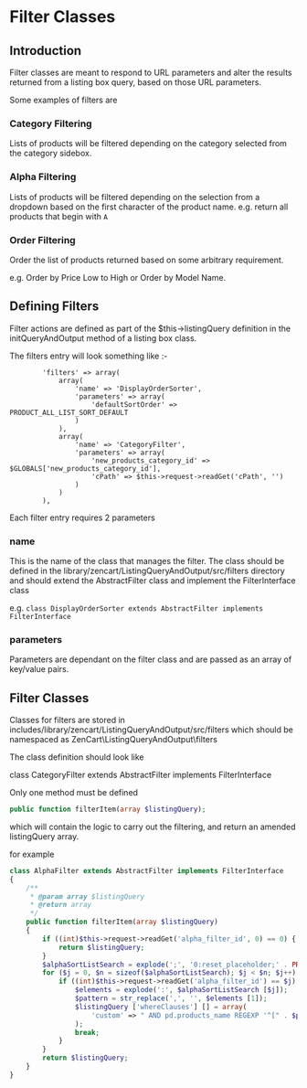 # Filter Classes 

## Introduction 

Filter classes are meant to respond to URL parameters and alter the results returned from a listing box query, based on
those URL parameters.

Some examples of filters are 

### Category Filtering

Lists of products will be filtered depending on the category selected from the category sidebox.

### Alpha Filtering

Lists of products will be filtered depending on the selection from a dropdown based on the first character of the product name.
e.g. return all products that begin with `A`

### Order Filtering 

Order the list of products returned based on some arbitrary requirement.

e.g. Order by Price Low to High or Order by Model Name.

## Defining Filters

Filter actions are defined as part of the $this->listingQuery definition in the initQueryAndOutput method of a listing box class.

The filters entry will look something like :-

            'filters' => array(
                array(
                    'name' => 'DisplayOrderSorter',
                    'parameters' => array(
                        'defaultSortOrder' => PRODUCT_ALL_LIST_SORT_DEFAULT
                    )
                ),
                array(
                    'name' => 'CategoryFilter',
                    'parameters' => array(
                        'new_products_category_id' => $GLOBALS['new_products_category_id'],
                        'cPath' => $this->request->readGet('cPath', '')
                    )
                )
            ),

Each filter entry requires 2 parameters 

### name
This is the name of the class that manages the filter.
The class should be defined in the library/zencart/ListingQueryAndOutput/src/filters directory and should extend the AbstractFilter
class and implement the FilterInterface class

e.g. 
`class DisplayOrderSorter extends AbstractFilter implements FilterInterface`


### parameters

Parameters are dependant on the filter class and are passed as an array of key/value pairs.

## Filter Classes

Classes for filters are stored in includes/library/zencart/ListingQueryAndOutput/src/filters which should be namespaced as ZenCart\ListingQueryAndOutput\filters 

The class definition should look like

class CategoryFilter extends AbstractFilter implements FilterInterface

Only one method must be defined 

```php
public function filterItem(array $listingQuery);
```

which will contain the logic to carry out the filtering, and return an amended listingQuery array.

for example 

```php
class AlphaFilter extends AbstractFilter implements FilterInterface
{
    /**
     * @param array $listingQuery
     * @return array
     */
    public function filterItem(array $listingQuery)
    {
        if ((int)$this->request->readGet('alpha_filter_id', 0) == 0) {
            return $listingQuery;
        }
        $alphaSortListSearch = explode(';', '0:reset_placeholder;' . PRODUCT_LIST_ALPHA_SORTER_LIST);
        for ($j = 0, $n = sizeof($alphaSortListSearch); $j < $n; $j++) {
            if ((int)$this->request->readGet('alpha_filter_id') == $j) {
                $elements = explode(':', $alphaSortListSearch [$j]);
                $pattern = str_replace(',', '', $elements [1]);
                $listingQuery ['whereClauses'] [] = array(
                    'custom' => " AND pd.products_name REGEXP '^[" . $pattern . "]' "
                );
                break;
            }
        }
        return $listingQuery;
    }
}
```
